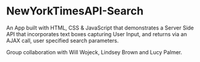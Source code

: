 # NewYorkTimesAPI-Search

An App built with HTML, CSS & JavaScript that demonstrates a Server Side API that incorporates text boxes capturing User Input, and returns via an AJAX call, user specified search parameters.

Group collaboration with Will Wojeck, Lindsey Brown and Lucy Palmer.
